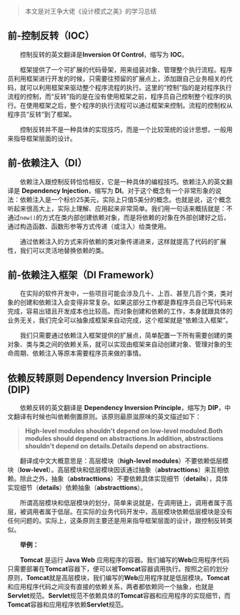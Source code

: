 >本文是对王争大佬《设计模式之美》的学习总结

## 前-控制反转（IOC）

&emsp;&emsp;控制反转的英文翻译是**Inversion Of Control**，缩写为 **IOC**。

&emsp;&emsp;框架提供了一个可扩展的代码骨架，用来组装对象、管理整个执行流程。程序员利用框架进行开发的时候，只需要往预留的扩展点上，添加跟自己业务相关的代码，就可以利用框架来驱动整个程序流程的执行。这里的“控制”指的是对程序执行流程的控制，而“反转”指的是在没有使用框架之前，程序员自己控制整个程序的执行。在使用框架之后，整个程序的执行流程可以通过框架来控制。流程的控制权从程序员“反转”到了框架。

&emsp;&emsp;控制反转并不是一种具体的实现技巧，而是一个比较笼统的设计思想，一般用来指导框架层面的设计。

## 前-依赖注入（DI）

&emsp;&emsp;依赖注入跟控制反转恰恰相反，它是一种具体的编程技巧。依赖注入的英文翻译是 **Dependency Injection**，缩写为 **DI**。对于这个概念有一个非常形象的说法：依赖注入是一个标价25美元，实际上只值5美分的概念。也就是说，这个概念听起来很高大上，实际上理解、应用起来非常简单。我们用一句话来概括就是：不通过`new()`的方式在类内部创建依赖对象，而是将依赖的对象在外部创建好之后，通过构造函数、函数形参等方式传递（或注入）给类使用。

&emsp;&emsp;通过依赖注入的方式来将依赖的类对象传递进来，这样就提高了代码的扩展性，我们可以灵活地替换依赖的类。

## 前-依赖注入框架（DI Framework）

&emsp;&emsp;在实际的软件开发中，一些项目可能会涉及几十、上百、甚至几百个类，类对象的创建和依赖注入会变得非常复杂。如果这部分工作都是靠程序员自己写代码来完成，容易出错且开发成本也比较高。而对象创建和依赖的工作，本身就跟具体的业务无关，我们完全可以抽象成框架来自动完成，这个框架就是“依赖注入框架”。

&emsp;&emsp;我们只需要通过依赖注入框架提供的扩展点，简单配置一下所有需要创建的类对象、类与类之间的依赖关系，就可以实现由框架来自动创建对象、管理对象的生命周期、依赖注入等原本需要程序员来做的事情。

## 依赖反转原则 Dependency Inversion Principle (DIP)

&emsp;&emsp;依赖反转的英文翻译是 **Dependency Inversion Principle**，缩写为 **DIP**，中文翻译有时候也叫依赖倒置原则。该原则最原滋原味的英文描述如下：

> **High-level modules shouldn't depend on low-level moduled.Both modules should depend on abstractions.In addition, abstractions shouldn't depend on details.Details depend on abstractions.**

&emsp;&emsp;翻译成中文大概意思是：高层模块（**high-level modules**）不要依赖低层模块（**low-level**）。高层模块和低层模块因该通过抽象（**abstracttions**）来互相依赖。除此之外，抽象（**abstracttions**）不要依赖具体实现细节（**details**），具体实现细节（**details**）依赖抽象（**abstracttions**）。

&emsp;&emsp;所谓高层模块和低层模块的划分，简单来说就是，在调用链上，调用者属于高层，被调用者属于低层。在实际的业务代码开发中，高层模块依赖低层模块是没有任何问题的。实际上，这条原则主要还是用来指导框架层面的设计，跟控制反转类似。

&emsp;&emsp;**举例：**

&emsp;&emsp;**Tomcat** 是运行 **Java Web** 应用程序的容器。我们编写的**Web**应用程序代码只需要部署在**Tomcat**容器下，便可以被**Tomcat**容器调用执行。按照之前的划分原则，**Tomcat**就是高层模块，我们编写的**Web**应用程序就是低层模块。**Tomcat**和应用程序代码之间没有直接的依赖关系，两者都依赖同一个抽象，也就是**Servlet**规范。**Servlet**规范不依赖具体的**Tomcat**容器和应用程序的实现细节，而**Tomcat**容器和应用程序依赖**Servlet**规范。